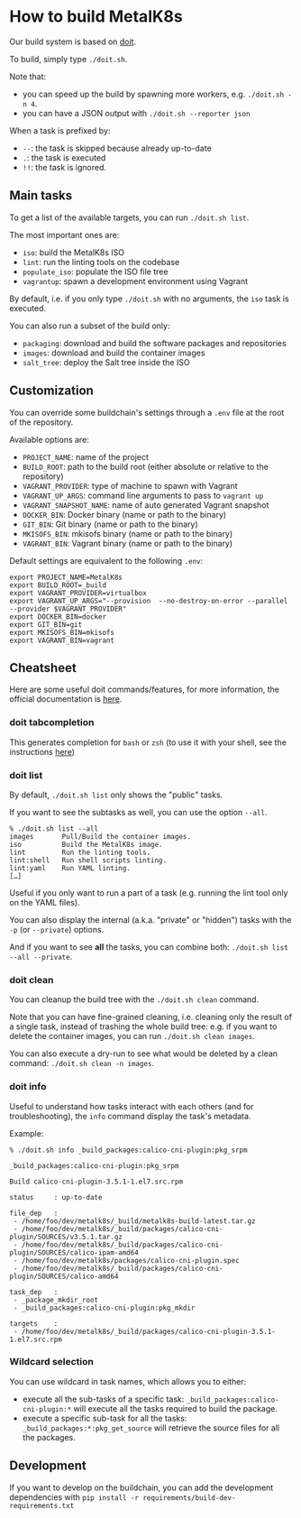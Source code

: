 # How to build MetalK8s

Our build system is based on [doit](http://pydoit.org/).

To build, simply type `./doit.sh`.

Note that:
- you can speed up the build by spawning more workers, e.g. `./doit.sh -n 4`.
- you can have a JSON output with `./doit.sh --reporter json`

When a task is prefixed by:
- `--`: the task is skipped because already up-to-date
- `.`: the task is executed
- `!!`: the task is ignored.

## Main tasks

To get a list of the available targets, you can run `./doit.sh list`.

The most important ones are:
- `iso`:  build the MetalK8s ISO
- `lint`: run the linting tools on the codebase
- `populate_iso`: populate the ISO file tree
- `vagrantup`: spawn a development environment using Vagrant

By default, i.e. if you only type `./doit.sh` with no arguments, the `iso` task is
executed.

You can also run a subset of the build only:
- `packaging`: download and build the software packages and repositories
- `images`: download and build the container images
- `salt_tree`: deploy the Salt tree inside the ISO

## Customization

You can override some buildchain's settings through a `.env` file at the root of
the repository.

Available options are:

- `PROJECT_NAME`: name of the project
- `BUILD_ROOT`: path to the build root (either absolute or relative to the
  repository)
- `VAGRANT_PROVIDER`: type of machine to spawn with Vagrant
- `VAGRANT_UP_ARGS`: command line arguments to pass to `vagrant up`
- `VAGRANT_SNAPSHOT_NAME`: name of auto generated Vagrant snapshot
- `DOCKER_BIN`: Docker binary (name or path to the binary)
- `GIT_BIN`: Git binary (name or path to the binary)
- `MKISOFS_BIN`: mkisofs binary (name or path to the binary)
- `VAGRANT_BIN`: Vagrant binary (name or path to the binary)

Default settings are equivalent to the following `.env`:

```shell
export PROJECT_NAME=MetalK8s
export BUILD_ROOT=_build
export VAGRANT_PROVIDER=virtualbox
export VAGRANT_UP_ARGS="--provision  --no-destroy-on-error --parallel --provider $VAGRANT_PROVIDER"
export DOCKER_BIN=docker
export GIT_BIN=git
export MKISOFS_BIN=mkisofs
export VAGRANT_BIN=vagrant
```

## Cheatsheet

Here are some useful doit commands/features, for more information, the official
documentation is [here](http://pydoit.org/contents.html).

### doit tabcompletion

This generates completion for `bash` or `zsh` (to use it with your shell, see
the instructions [here](http://pydoit.org/cmd_other.html#tabcompletion))

### doit list

By default, `./doit.sh list` only shows the "public" tasks.

If you want to see the subtasks as well, you can use the option `--all`.

```shell
% ./doit.sh list --all
images       Pull/Build the container images.
iso          Build the MetalK8s image.
lint         Run the linting tools.
lint:shell   Run shell scripts linting.
lint:yaml    Run YAML linting.
[…]
```

Useful if you only want to run a part of a task (e.g. running the lint tool only
on the YAML files).

You can also display the internal (a.k.a. "private" or "hidden") tasks with the
`-p` (or `--private`) options.

And if you want to see **all** the tasks, you can combine both:
`./doit.sh list --all --private`.

### doit clean

You can cleanup the build tree with the `./doit.sh clean` command.

Note that you can have fine-grained cleaning, i.e. cleaning only the result of a
single task, instead of trashing the whole build tree: e.g. if you want to
delete the container images, you can run `./doit.sh clean images`.

You can also execute a dry-run to see what would be deleted by a clean command:
`./doit.sh clean -n images`.


### doit info

Useful to understand how tasks interact with each others (and for
troubleshooting), the `info` command display the task's metadata.

Example:

```shell
% ./doit.sh info _build_packages:calico-cni-plugin:pkg_srpm

_build_packages:calico-cni-plugin:pkg_srpm

Build calico-cni-plugin-3.5.1-1.el7.src.rpm

status     : up-to-date

file_dep   :
 - /home/foo/dev/metalk8s/_build/metalk8s-build-latest.tar.gz
 - /home/foo/dev/metalk8s/_build/packages/calico-cni-plugin/SOURCES/v3.5.1.tar.gz
 - /home/foo/dev/metalk8s/_build/packages/calico-cni-plugin/SOURCES/calico-ipam-amd64
 - /home/foo/dev/metalk8s/packages/calico-cni-plugin.spec
 - /home/foo/dev/metalk8s/_build/packages/calico-cni-plugin/SOURCES/calico-amd64

task_dep   :
 - _package_mkdir_root
 - _build_packages:calico-cni-plugin:pkg_mkdir

targets    :
 - /home/foo/dev/metalk8s/_build/packages/calico-cni-plugin-3.5.1-1.el7.src.rpm
```

### Wildcard selection

You can use wildcard in task names, which allows you to either:
- execute all the sub-tasks of a specific task:
  `_build_packages:calico-cni-plugin:*` will execute all the tasks required to
  build the package.
- execute a specific sub-task for all the tasks:
  `_build_packages:*:pkg_get_source` will retrieve the source files for all the
  packages.

## Development

If you want to develop on the buildchain, you can add the development
dependencies with `pip install -r requirements/build-dev-requirements.txt`
